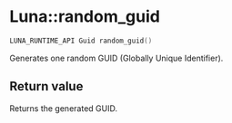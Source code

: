 # Luna::random_guid

```c++
LUNA_RUNTIME_API Guid random_guid()
```

Generates one random GUID (Globally Unique Identifier). 



## Return value
Returns the generated GUID. 

